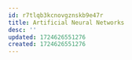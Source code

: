 ```yaml
---
id: r7tlqb3kcnovgznskb9e47r
title: Artificial Neural Networks
desc: ''
updated: 1724626551276
created: 1724626551276
---
```

